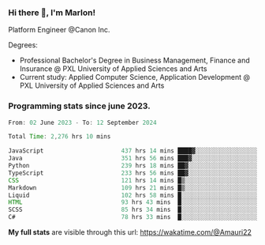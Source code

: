 
### Hi there 👋, I'm Marlon!

Platform Engineer @Canon Inc.

Degrees: 
- Professional Bachelor's Degree in Business Management, Finance and Insurance @ PXL University of Applied Sciences and Arts
- Current study: Applied Computer Science, Application Development @ PXL University of Applied Sciences and Arts

### Programming stats since june 2023.
<!--START_SECTION:waka-->

```java
From: 02 June 2023 - To: 12 September 2024

Total Time: 2,276 hrs 10 mins

JavaScript                      437 hrs 14 mins ████▓░░░░░░░░░░░░░░░░░░░░   18.93 %
Java                            351 hrs 56 mins ███▓░░░░░░░░░░░░░░░░░░░░░   15.24 %
Python                          239 hrs 18 mins ██▓░░░░░░░░░░░░░░░░░░░░░░   10.36 %
TypeScript                      233 hrs 56 mins ██▓░░░░░░░░░░░░░░░░░░░░░░   10.13 %
CSS                             121 hrs 14 mins █▒░░░░░░░░░░░░░░░░░░░░░░░   05.25 %
Markdown                        109 hrs 21 mins █▒░░░░░░░░░░░░░░░░░░░░░░░   04.74 %
Liquid                          102 hrs 58 mins █░░░░░░░░░░░░░░░░░░░░░░░░   04.46 %
HTML                            93 hrs 43 mins  █░░░░░░░░░░░░░░░░░░░░░░░░   04.06 %
SCSS                            85 hrs 34 mins  █░░░░░░░░░░░░░░░░░░░░░░░░   03.71 %
C#                              78 hrs 33 mins  █░░░░░░░░░░░░░░░░░░░░░░░░   03.40 %
```

<!--END_SECTION:waka-->
**My full stats** are visible through this url: https://wakatime.com/@Amauri22
